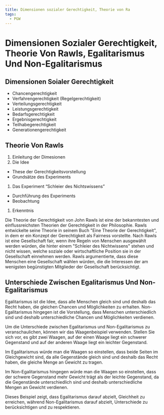 ```yaml
---
title: Dimensionen sozialer Gerechtigkeit, Theorie von Ra
tags:
  - PGW
---
```

# Dimensionen Sozialer Gerechtigkeit, Theorie Von Rawls, Egalitarismus Und Non-Egalitarismus

## Dimensionen Soialer Gerechtigkeit

- Chancengerechtigkeit
- Verfahrengerechtigkeit (Regelgerechtigkeit)
- Verteilungsgerechtigkeit
- Leistungsgerechtigkeit
- Bedarfsgerechtigkeit
- Ergebnisgerechtigkeit
- Teilhabegerechtigkeit
- Generationengerechtigkeit

## Theorie Von Rawls

1. Einleitung der Dimesionen
2. Die Idee
- These der Gerechtigkeitsvorstellung
- Grundsätze des Experiments
1. Das Experiment “Schleier des Nichtswissens”
- Durchführung des Experiments
- Beobachtung
1. Erkenntnis

Die Theorie der Gerechtigkeit von John Rawls ist eine der bekanntesten und einflussreichsten Theorien der Gerechtigkeit in der Philosophie. Rawls entwickelte seine Theorie in seinem Buch "Eine Theorie der Gerechtigkeit", in dem er ein Konzept der Gerechtigkeit als Fairness vorstellte. Nach Rawls ist eine Gesellschaft fair, wenn ihre Regeln von Menschen ausgewählt werden würden, die hinter einem "Schleier des Nichtwissens" stehen und nicht wissen, welche soziale oder wirtschaftliche Position sie in der Gesellschaft einnehmen werden. Rawls argumentierte, dass diese Menschen eine Gesellschaft wählen würden, die die Interessen der am wenigsten begünstigten Mitglieder der Gesellschaft berücksichtigt.

## Unterschiede Zwischen Egalitarismus Und Non-Egalitarismus

Egalitarismus ist die Idee, dass alle Menschen gleich sind und deshalb das Recht haben, die gleichen Chancen und Möglichkeiten zu erhalten. Non-Egalitarismus hingegen ist die Vorstellung, dass Menschen unterschiedlich sind und deshalb unterschiedliche Chancen und Möglichkeiten verdienen.

Um die Unterschiede zwischen Egalitarismus und Non-Egalitarismus zu veranschaulichen, können wir das Waagenbeispiel verwenden. Stellen Sie sich vor, es gibt zwei Waagen, auf der einen Waage liegt ein schwerer Gegenstand und auf der anderen Waage liegt ein leichter Gegenstand.

Im Egalitarismus würde man die Waagen so einstellen, dass beide Seiten im Gleichgewicht sind, da alle Gegenstände gleich sind und deshalb das Recht haben, die gleiche Menge an Gewicht zu tragen.

Im Non-Egalitarismus hingegen würde man die Waagen so einstellen, dass der schwere Gegenstand mehr Gewicht trägt als der leichte Gegenstand, da die Gegenstände unterschiedlich sind und deshalb unterschiedliche Mengen an Gewicht verdienen.

Dieses Beispiel zeigt, dass Egalitarismus darauf abzielt, Gleichheit zu erreichen, während Non-Egalitarismus darauf abzielt, Unterschiede zu berücksichtigen und zu respektieren.